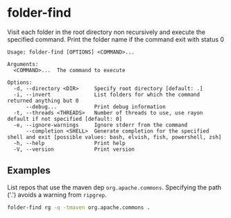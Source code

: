 # folder-find

Visit each folder in the root directory non recursively and execute the specified command. Print the folder name if the command exit with status 0

```
Usage: folder-find [OPTIONS] <COMMAND>...

Arguments:
  <COMMAND>...  The command to execute

Options:
  -d, --directory <DIR>     Specify root directory [default: .]
  -i, --invert              List folders for which the command returned anything but 0
      --debug...            Print debug information
  -t, --threads <THREADS>   Number of threads to use, use rayon default if not specified [default: 0]
  -e, --ignore-warnings     Ignore stderr from the command
      --completion <SHELL>  Generate completion for the specified shell and exit [possible values: bash, elvish, fish, powershell, zsh]
  -h, --help                Print help
  -V, --version             Print version
```

## Examples

List repos that use the maven dep `org.apache.commons`. Specifying the path ('.') avoids a warning from `ripgrep`.

```bash
folder-find rg -q -tmaven org.apache.commons .
```
